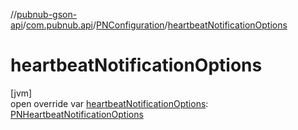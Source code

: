 //[pubnub-gson-api](../../../index.md)/[com.pubnub.api](../index.md)/[PNConfiguration](index.md)/[heartbeatNotificationOptions](heartbeat-notification-options.md)

# heartbeatNotificationOptions

[jvm]\
open override var [heartbeatNotificationOptions](heartbeat-notification-options.md): [PNHeartbeatNotificationOptions](../../../../../pubnub-core/pubnub-core-api/pubnub-core-api/com.pubnub.api.enums/-p-n-heartbeat-notification-options/index.md)
